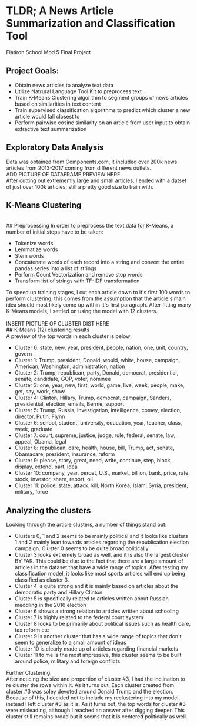 
# TLDR; A News Article Summarization and Classification Tool
Flatiron School Mod 5 Final Project
## Project Goals:
<ul>
  <li>Obtain news articles to analyze text data</li>
  <li>Utilize Natrural Language Tool Kit to preprocess text</li>
  <li>Train K-Means Clustering algorithm to segment groups of news articles based on similarities in text content</li>
  <li>Train supervised classification algorithms to predict which cluster a new article would fall closest to</li>
  <li>Perform pairwise cosine similarity on an article from user input to obtain extractive text summarization</li>
</ul>

## Exploratory Data Analysis
Data was obtained from Components.com, it included over 200k news articles from 2013-2017 coming from different news outlets.<br> 
ADD PICTURE OF DATAFRAME PREVIEW HERE<br>
After cutting out extrememly large and small articles, I ended with a datset of just over 100k articles, still a pretty good size to train with.

## K-Means Clustering
<br>
## Preprocessing
In order to preprocess the text data for K-Means, a number of initial steps have to be taken:<br>
<ul>
  <li>Tokenize words</li>
  <li>Lemmatize words</li>
  <li>Stem words</li>
  <li>Concatenate words of each record into a string and convert the entire pandas series into a list of strings</li>
  <li>Perform Count Vectorization and remove stop words</li>
  <li>Transform list of strings with TF-IDF transformation</li>
 </ul>
To speed up training stages, I cut each article down to it's first 100 words to perform clustering, this comes from the assumption that the article's main idea should most likely come up within it's first paragraph. After fitting many K-Means models, I settled on using the model with 12 clusters.
<br><br>
INSERT PICTURE OF CLUSTER DIST HERE<br>
## K-Means (12) clustering results<br>
A preview of the top words in each cluster is below:<br> 
<ul>
  <li>Cluster 0: state, new, year, president, people, nation, one, unit, country, govern</li>
  <li>Cluster 1: Trump, president, Donald, would, white, house, campaign, American, Washington, administration, nation</li>
  <li>Cluster 2: Trump, republican, party, Donald, democrat, presidential, senate, candidate, GOP, voter, nominee</li>
  <li>Cluster 3: one, year, new, first, world, game, live, week, people, make, get, say, work, show</li>
  <li>Cluster 4: Clinton, Hillary, Trump, democrat, campaign, Sanders, presidential, election, emails, Bernie, support</li>
  <li>Cluster 5: Trump, Russia, investigation, intelligence, comey, election, director, Putin, Flynn</li>
  <li>Cluster 6: school, student, university, education, year, teacher, class, week, graduate</li>
  <li>Cluster 7: court, supreme, justice, judge, rule, federal, senate, law, appeal, Obama, legal</li>
  <li>Cluster 8: republican, care, health, house, bill, Trump, act, senate, Obamacare, president, insurance, reform</li>
  <li>Cluster 9: please, story, great, need, write, continue, step, block, display, extend, part, idea</li>
  <li>Cluster 10: company, year, percet, U.S., market, billion, bank, price, rate, stock, investor, share, report, oil</li>
  <li>Cluster 11: police, state, attack, kill, North Korea, Islam, Syria, president, military, force</li>
</ul>  

## Analyzing the clusters
Looking through the article clusters, a number of things stand out:
<ul>
  <li>Clusters 0, 1 and 2 seems to be mainly political and it looks like clusters 1 and 2 mainly lean towards articles regarding the republication election campaign. Cluster 0 seems to be quite broad politically.</li>
  <li>Cluster 3 looks extremely broad as well, and it is also the largest cluster BY FAR. This could be due to the fact that there are a large amount of articles in the dataset that have a wide range of topics. After testing my classification model, it looks like most sports articles will end up being classified as cluster 3.</li>
  <li>Cluster 4 is quite strong and it is mainly based on articles about the democratic party and Hillary Clinton</li>
  <li>Cluster 5 is specifically related to articles written about Russian meddling in the 2016 election </li>
  <li>Cluster 6 shows a strong relation to articles written about schooling</li>
  <li>Cluster 7 is highly related to the federal court system</li>
  <li>Cluster 8 looks to be primarily about political issues such as health care, tax reform etc </li>
  <li>Cluster 9 is another cluster that has a wide range of topics that don't seem to generalize to a small amount of ideas</li>
  <li>Cluster 10 is clearly made up of articles regarding financial markets</li>
  <li>Cluster 11 to me is the most impressive, this cluster seems to be built around police, military and foreign conflicts</li>
</ul>

Further Clustering:<br>
After noticing the size and proportion of cluster #3, I had the inclination to re cluster the rows within it. As it turns out, Each cluster created from cluster #3 was soley devoted around Donald Trump and the election. Because of this, I decided not to include my reclustering into my model, instead I left cluster #3 as it is. As it turns out, the top words for cluster #3 were misleading, although I reached an answer after digging deeper. This cluster still remains broad but it seems that it is centered politically as well.<br><br>
